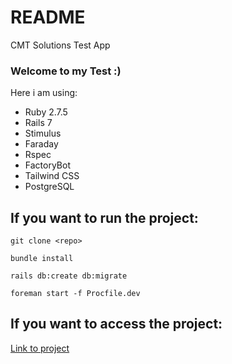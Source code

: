 # README

CMT Solutions Test App

### Welcome to my Test :)

Here i am using:
- Ruby 2.7.5
- Rails 7
- Stimulus
- Faraday
- Rspec
- FactoryBot
- Tailwind CSS
- PostgreSQL

## If you want to run the project:

```git clone <repo>```

```bundle install```

```rails db:create db:migrate```

```foreman start -f Procfile.dev```


## If you want to access the project:

[Link to project](https://cmt-solutions-test.herokuapp.com)